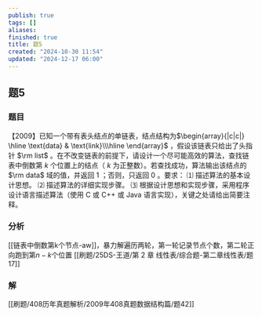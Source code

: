 ```yaml
---
publish: true
tags: []
aliases: 
finished: true
title: 题5
created: "2024-10-30 11:54"
updated: "2024-12-17 06:00"
---
```

## 题5
### 题目
【2009】已知一个带有表头结点的单链表，结点结构为$\begin{array}{|c|c|} \hline \text{data} & \text{link}\\\hline \end{array}$ ，假设该链表只给出了头指针 $\rm list$ 。在不改变链表的前提下，请设计一个尽可能高效的算法，查找链表中倒数第 $k$ 个位置上的结点（ $k$ 为正整数）。若查找成功，算法输出该结点的 $\rm data$ 域的值，并返回 $1$ ；否则，只返回 $0$ 。要求：
⑴ 描述算法的基本设计思想。
⑵ 描述算法的详细实现步骤。
⑶ 根据设计思想和实现步骤，采用程序设计语言描述算法（使用 C 或 C++ 或 Java 语言实现），关键之处请给出简要注释。
### 分析
[[链表中倒数第k个节点-aw]]，暴力解遍历两轮，第一轮记录节点个数，第二轮正向跑到第$n-k$个位置
[[刷题/25DS-王道/第 2 章 线性表/综合题-第二章线性表/题17]]
### 解
[[刷题/408历年真题解析/2009年408真题数据结构篇/题42]]